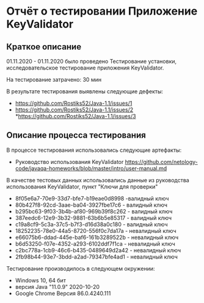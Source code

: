 # Отчёт о тестировании Приложение KeyValidator

## Краткое описание

01.11.2020 - 01.11.2020 было проведено Тестирование установки, исследовательское тестирование приложения KeyValidator.

На тестирование затрачено: 30 мин

В результате тестирования выявлены следующие дефекты:
* https://github.com/Rostiks52/Java-1.1/issues/1
* https://github.com/Rostiks52/Java-1.1/issues/2
*https://github.com/Rostiks52/Java-1.1/issues/3

## Описание процесса тестирования

В процессе тестирования использовались следующие артефакты:
* Руководство использования KeyValidator 
https://github.com/netology-code/javaqa-homeworks/blob/master/intro/user-manual.md


В качестве тестовых данных использовались данные из руководства использования KeyValidator,
пункт "Ключи для проверки"
* 8f05e6a7-70e9-33d7-bfe7-b19eae0d8998 -валидный ключ 
* 80b427f8-92cd-3aae-ba04-3927fbe17c6 - валидный ключ 
* b295bc63-9f03-3b4b-af80-969b39f8c262 - валидный ключ
* 387eedc6-12e9-3b32-9881-63b6b5e85317 - валидный ключ
* c19a8cf9-5c3a-37c5-b7f3-d16d38a0c180 - валидный ключ
* 18252235-78e0-44a5-8720-556f0c7da17a - невалидный ключ
* e66075b6-ddad-445e-baf6-161b3289522b - невалидный ключ
* b6d53250-f07e-4352-a293-6102ddf7f1ca - невалидный ключ
* c2bc778a-1cb9-46c6-b435-0489649d2a42 - невалидный ключ
* 2fb98b44-93e7-3bdd-a2ad-79347bfe4ad1 - невалидный ключ

Тестирование производилось в следующем окружении:
* Windows 10, 64 бит
* версия Java "11.0.9" 2020-10-20
* Google Chrome Версия 86.0.4240.111